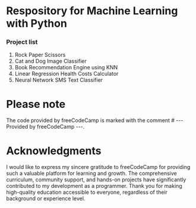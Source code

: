 # Respository for Machine Learning with Python  
### Project list
1. Rock Paper Scissors
2. Cat and Dog Image Classifier  
3. Book Recommendation Engine using KNN  
4. Linear Regression Health Costs Calculator  
5. Neural Network SMS Text Classifier  
# Please note
The code provided by freeCodeCamp is marked with the comment # --- Provided by freeCodeCamp ---.
# Acknowledgments
I would like to express my sincere gratitude to freeCodeCamp for providing such a valuable platform for learning and growth. The comprehensive curriculum, community support, and hands-on projects have significantly contributed to my development as a programmer. Thank you for making high-quality education accessible to everyone, regardless of their background or experience level.
